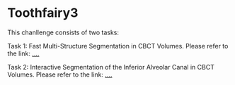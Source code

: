 # Toothfairy3
This chanllenge consists of two tasks:

Task 1: Fast Multi-Structure Segmentation in CBCT Volumes. Please refer to the link: [....](https://github.com/duola-wa/MICCAI-2025-ToothFairy3-Task-1)

Task 2: Interactive Segmentation of the Inferior Alveolar Canal in CBCT Volumes. Please refer to the link: [....](https://github.com/duola-wa/MICCAI-2025-ToothFairy3-Task-2)

